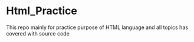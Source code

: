 # Html_Practice 
This repo mainly for practice purpose of HTML language and all topics has covered with source code
